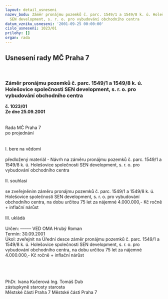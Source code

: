 ```yaml
---
layout: detail_usneseni
nazev_bodu: Záměr pronájmu pozemků č. parc. 1549/1 a 1549/8 k. ú. Holešovice společnosti
  SEN development, s. r. o. pro vybudování obchodního centra
datum_vzniku_usneseni: '2001-09-25 00:00:00'
cislo_usneseni: 1023/01
prilohy: []
organ: rada
---
```

<div id="ucUsn_pList" class="usn">
	<span><h2>Usnesení rady MČ Praha 7 </h2>
<br></span><div class="standBody">
<span><h3>Záměr pronájmu pozemků č. parc. 1549/1 a 1549/8 k. ú. Holešovice společnosti SEN development, s. r. o. pro vybudování obchodního centra</h3></span><div class="center">
		<strong>č. 1023/01</strong><br>
	</div>
<div class="center">
		<strong>Ze dne 25.09.2001</strong><br><br>
	</div>
<br>Rada MČ Praha 7<br>po projednání<br><br><br>I.	bere na vědomí<br><br> předložený materiál - Návrh na záměru pronájmu pozemků č. parc. 1549/1 a 1549/8 k. ú. Holešovice společnosti SEN development, s. r. o. pro vybudování obchodního centra<br><br>II.	souhlasí <br><br>se zveřejněním záměru pronájmu pozemků č. parc. 1549/1 a 1549/8 k. ú. Holešovice společnosti SEN development, s. r. o. pro vybudování obchodního centra, na dobu určitou 75 let za nájemné 4.000.000,- Kč ročně + inflační nárůst<br><br>III.	ukládá <br><br> Určen:	–––––	VED OMA Hrubý Roman<br>Termín: 30.09.2001<br>Úkol:	zveřejnit na Úřední desce záměr pronájmu pozemků č. parc. 1549/1 a 1549/8 k. ú. Holešovice společnosti SEN development, s. r. o. pro vybudování obchodního centra, na dobu určitou 75 let za nájemné 4.000.000,- Kč ročně + inflační nárůst<br> <br><br><br><br>                   PhDr. Ivana Kučerová                                                                    Ing. Tomáš Dub<br>                     zástupkyně starosty                                                                              starosta<br>                   Městské části Praha 7                                                                  Městské části Praha 7<br>                      <br> <br>
</div>
</div>